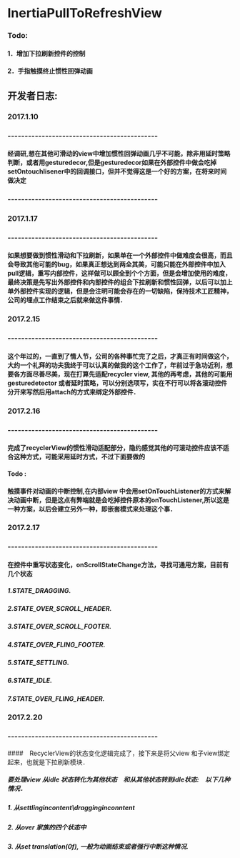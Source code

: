 # InertiaPullToRefreshView

### Todo:
#### 1．增加下拉刷新控件的控制
#### 2．手指触摸终止惯性回弹动画

## 开发者日志:

### 2017.1.10
### --------------------------------------------
#### 经调研,想在其他可滑动的view中增加惯性回弹动画几乎不可能，除非用延时策略判断，或者用gesturedecor,但是gesturedecor如果在外部控件中做会吃掉setOntouchlisener中的回调接口，但并不觉得这是一个好的方案，在将来时间做决定
### --------------------------------------------

### 2017.1.17
### --------------------------------------------
#### 如果想要做到惯性滑动和下拉刷新，如果单在一个外部控件中做难度会很高，而且会导致其他可能的bug，如果真正想达到两全其美，可能只能在外部控件中加入pull逻辑，重写内部控件，这样做可以顾全到个个方面，但是会增加使用的难度，最终决策是先写出外部控件和内部控件的组合下拉刷新和惯性回弹，以后可以加上单外部控件实现的逻辑，但是会注明可能会存在的一切缺陷，保持技术工匠精神，公司的埋点工作结束之后就来做这件事情．

### 2017.2.15
### --------------------------------------------
#### 这个年过的，一直到了情人节，公司的各种事忙完了之后，才真正有时间做这个，大约一个礼拜的功夫我终于可以认真的做我的这个工作了，年前过于急功近利，想要各方面尽善尽美，现在打算先适配recycler view, 其他的再考虑，其他的可能用gesturedetector 或者延时策略，可以分别选项写，实在不行可以将各滚动控件分开来写然后用attach的方式来绑定外部控件．

### 2017.2.16
### --------------------------------------------
#### 完成了recyclerView的惯性滑动适配部分，隐约感觉其他的可滚动控件应该不适合这种方式，可能采用延时方式，不过下面要做的
#### Todo : 
####      触摸事件对动画的中断控制,在内部view 中会用setOnTouchListener的方式来解决动画中断，但是这点有弊端就是会吃掉控件原本的onTouchListener,所以这是一种方案，以后会建立另外一种，即嵌套模式来处理这个事．

### 2017.2.17
### --------------------------------------------
#### 在控件中重写状态变化，onScrollStateChange方法，寻找可通用方案，目前有几个状态
##### 1.STATE_DRAGGING.
##### 2.STATE_OVER_SCROLL_HEADER.
##### 3.STATE_OVER_SCROLL_FOOTER.
##### 4.STATE_OVER_FLING_FOOTER.
##### 5.STATE_SETTLING.
##### 6.STATE_IDLE.
##### 7.STATE_OVER_FLING_HEADER.

### 2017.2.20
### --------------------------------------------
####　RecyclerView的状态变化逻辑完成了，接下来是将父view 和子view绑定起来，也就是下拉刷新模块．
##### 要处理view 从idle 状态转化为其他状态　和从其他状态转到idle状态:　以下几种情况．
##### 1. 从settlingincontent\dragginginconntent　
##### 2. 从over 家族的四个状态中
##### 3. 从set translation(0f), 一般为动画结束或者强行中断这种情况.
